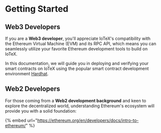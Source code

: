 # Getting Started

## Web3 Developers

If you are a **Web3 developer**, you'll appreciate IoTeX's compatibility with the Ethereum Virtual Machine (EVM) and its RPC API, which means you can seamlessly utilize your favorite Ethereum development tools to build on IoTeX.

In this documentation, we will guide you in deploying and verifying your smart contracts on IoTeX using the popular smart contract development environment [Hardhat](https://hardhat.org/tutorial).

## Web2 Developers

For those coming from a **Web2 development background** and keen to explore the decentralized world, understanding Ethereum's ecosystem will provide you with a solid foundation:

{% embed url="https://ethereum.org/en/developers/docs/intro-to-ethereum/" %}
